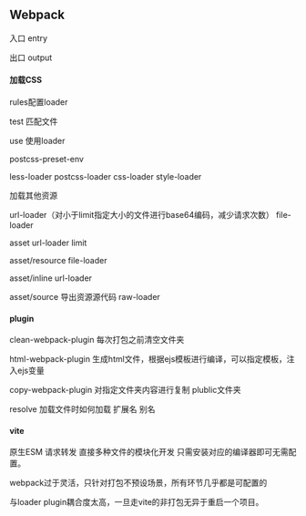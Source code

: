 ## Webpack

入口 entry

出口 output

#### 加载CSS

rules配置loader

test 匹配文件

use 使用loader 

postcss-preset-env

less-loader postcss-loader css-loader style-loader

加载其他资源

url-loader（对小于limit指定大小的文件进行base64编码，减少请求次数） file-loader

asset url-loader limit

asset/resource file-loader

asset/inline url-loader

asset/source 导出资源源代码 raw-loader

#### plugin

clean-webpack-plugin 每次打包之前清空文件夹

html-webpack-plugin 生成html文件，根据ejs模板进行编译，可以指定模板，注入ejs变量

copy-webpack-plugin  对指定文件夹内容进行复制 plublic文件夹

resolve 加载文件时如何加载 扩展名 别名

#### vite

原生ESM 请求转发 直接多种文件的模块化开发 只需安装对应的编译器即可无需配置。

webpack过于灵活，只针对打包不预设场景，所有环节几乎都是可配置的

与loader plugin耦合度太高，一旦走vite的非打包无异于重启一个项目。